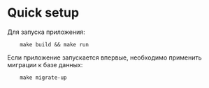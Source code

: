 # Quick setup

Для запуска приложения:
```
    make build && make run
```

Если приложение запускается впервые, необходимо применить миграции к базе данных:
```
    make migrate-up
```
##